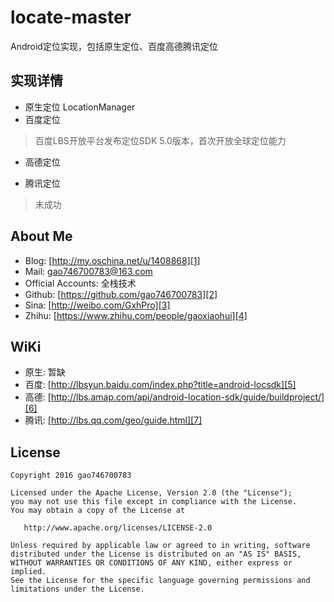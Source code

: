 # locate-master
  Android定位实现，包括原生定位、百度高德腾讯定位
## 实现详情
- 原生定位
LocationManager
- 百度定位
>百度LBS开放平台发布定位SDK 5.0版本，首次开放全球定位能力
- 高德定位
>
- 腾讯定位
>未成功


## About Me

* Blog: [http://my.oschina.net/u/1408868][1]
* Mail: gao746700783@163.com
* Official Accounts: 全栈技术
* Github: [https://github.com/gao746700783][2]
* Sina: [http://weibo.com/GxhPro][3]
* Zhihu: [https://www.zhihu.com/people/gaoxiaohui][4]

## WiKi
* 原生: 暂缺
* 百度: [http://lbsyun.baidu.com/index.php?title=android-locsdk][5]
* 高德: [http://lbs.amap.com/api/android-location-sdk/guide/buildproject/][6]
* 腾讯: [http://lbs.qq.com/geo/guide.html][7]

## License

    Copyright 2016 gao746700783

    Licensed under the Apache License, Version 2.0 (the "License");
    you may not use this file except in compliance with the License.
    You may obtain a copy of the License at

       http://www.apache.org/licenses/LICENSE-2.0

    Unless required by applicable law or agreed to in writing, software
    distributed under the License is distributed on an "AS IS" BASIS,
    WITHOUT WARRANTIES OR CONDITIONS OF ANY KIND, either express or implied.
    See the License for the specific language governing permissions and
    limitations under the License.



[1]: http://my.oschina.net/u/1408868
[2]: https://github.com/gao746700783
[3]: http://weibo.com/GxhPro
[4]: https://www.zhihu.com/people/gaoxiaohui
[5]: http://lbsyun.baidu.com/index.php?title=android-locsdk
[6]: http://lbs.amap.com/api/android-location-sdk/guide/buildproject/
[7]: http://lbs.qq.com/geo/guide.html

